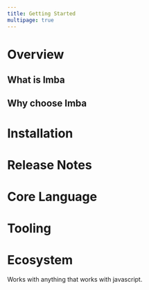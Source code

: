```yaml
---
title: Getting Started
multipage: true
---
```


# Overview

## What is Imba

## Why choose Imba

# Installation

# Release Notes

# Core Language

# Tooling

# Ecosystem

Works with anything that works with javascript.
